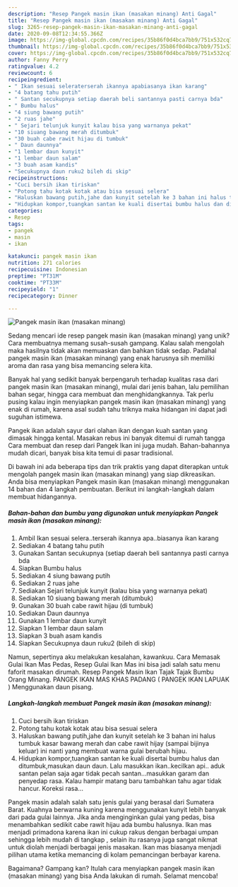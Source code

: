 ```yaml
---
description: "Resep Pangek masin ikan (masakan minang) Anti Gagal"
title: "Resep Pangek masin ikan (masakan minang) Anti Gagal"
slug: 3265-resep-pangek-masin-ikan-masakan-minang-anti-gagal
date: 2020-09-08T12:34:55.366Z
image: https://img-global.cpcdn.com/recipes/35b86f0d4bca7bb9/751x532cq70/pangek-masin-ikan-masakan-minang-foto-resep-utama.jpg
thumbnail: https://img-global.cpcdn.com/recipes/35b86f0d4bca7bb9/751x532cq70/pangek-masin-ikan-masakan-minang-foto-resep-utama.jpg
cover: https://img-global.cpcdn.com/recipes/35b86f0d4bca7bb9/751x532cq70/pangek-masin-ikan-masakan-minang-foto-resep-utama.jpg
author: Fanny Perry
ratingvalue: 4.2
reviewcount: 6
recipeingredient:
- " Ikan sesuai seleraterserah ikannya apabiasanya ikan karang"
- "4 batang tahu putih"
- " Santan secukupnya setiap daerah beli santannya pasti carnya bda"
- " Bumbu halus"
- "4 siung bawang putih"
- "2 ruas jahe"
- " Sejari telunjuk kunyit kalau bisa yang warnanya pekat"
- "10 siuang bawang merah ditumbuk"
- "30 buah cabe rawit hijau di tumbuk"
- " Daun daunnya"
- "1 lembar daun kunyit"
- "1 lembar daun salam"
- "3 buah asam kandis"
- "Secukupnya daun ruku2 bileh di skip"
recipeinstructions:
- "Cuci bersih ikan tiriskan"
- "Potong tahu kotak kotak atau bisa sesuai selera"
- "Haluskan bawang putih,jahe dan kunyit setelah ke 3 bahan ini halus tumbuk kasar bawang merah dan cabe rawit hijay (sampai bijinya keluar) ini nanti yang membuat warna gulai berubah hijau."
- "Hidupkan kompor,tuangkan santan ke kuali disertai bumbu halus dan ditumbuk,masukan daun daun. Lalu masukkan ikan..kecilkan api.. aduk santan pelan saja agar tidak pecah santan...masukkan garam dan penyedap rasa. Kalau hampir matang baru tambahkan tahu agar tidak hancur. Koreksi rasa..."
categories:
- Resep
tags:
- pangek
- masin
- ikan

katakunci: pangek masin ikan 
nutrition: 271 calories
recipecuisine: Indonesian
preptime: "PT31M"
cooktime: "PT33M"
recipeyield: "1"
recipecategory: Dinner

---
```



![Pangek masin ikan (masakan minang)](https://img-global.cpcdn.com/recipes/35b86f0d4bca7bb9/751x532cq70/pangek-masin-ikan-masakan-minang-foto-resep-utama.jpg)

Sedang mencari ide resep pangek masin ikan (masakan minang) yang unik? Cara membuatnya memang susah-susah gampang. Kalau salah mengolah maka hasilnya tidak akan memuaskan dan bahkan tidak sedap. Padahal pangek masin ikan (masakan minang) yang enak harusnya sih memiliki aroma dan rasa yang bisa memancing selera kita.

Banyak hal yang sedikit banyak berpengaruh terhadap kualitas rasa dari pangek masin ikan (masakan minang), mulai dari jenis bahan, lalu pemilihan bahan segar, hingga cara membuat dan menghidangkannya. Tak perlu pusing kalau ingin menyiapkan pangek masin ikan (masakan minang) yang enak di rumah, karena asal sudah tahu triknya maka hidangan ini dapat jadi suguhan istimewa.

Pangek ikan adalah sayur dari olahan ikan dengan kuah santan yang dimasak hingga kental. Masakan rebus ini banyak ditemui di rumah tangga Cara membuat dan resep dari Pangek Ikan ini juga mudah. Bahan-bahannya mudah dicari, banyak bisa kita temui di pasar tradisional.


Di bawah ini ada beberapa tips dan trik praktis yang dapat diterapkan untuk mengolah pangek masin ikan (masakan minang) yang siap dikreasikan. Anda bisa menyiapkan Pangek masin ikan (masakan minang) menggunakan 14 bahan dan 4 langkah pembuatan. Berikut ini langkah-langkah dalam membuat hidangannya.

<!--inarticleads1-->

##### Bahan-bahan dan bumbu yang digunakan untuk menyiapkan Pangek masin ikan (masakan minang):

1. Ambil  Ikan sesuai selera..terserah ikannya apa..biasanya ikan karang
1. Sediakan 4 batang tahu putih
1. Gunakan  Santan secukupnya (setiap daerah beli santannya pasti carnya bda
1. Siapkan  Bumbu halus
1. Sediakan 4 siung bawang putih
1. Sediakan 2 ruas jahe
1. Sediakan  Sejari telunjuk kunyit (kalau bisa yang warnanya pekat)
1. Sediakan 10 siuang bawang merah (ditumbuk)
1. Gunakan 30 buah cabe rawit hijau (di tumbuk)
1. Sediakan  Daun daunnya
1. Gunakan 1 lembar daun kunyit
1. Siapkan 1 lembar daun salam
1. Siapkan 3 buah asam kandis
1. Siapkan Secukupnya daun ruku2 (bileh di skip)


Namun, sepertinya aku melakukan kesalahan, kawankuu. Cara Memasak Gulai Ikan Mas Pedas, Resep Gulai Ikan Mas ini bisa jadi salah satu menu faforit masakan dirumah. Resep Pangek Masin Ikan Tajak Tajak Bumbu Orang Minang. PANGEK IKAN MAS KHAS PADANG ( PANGEK IKAN LAPUAK ) Menggunakan daun pisang. 

<!--inarticleads2-->

##### Langkah-langkah membuat Pangek masin ikan (masakan minang):

1. Cuci bersih ikan tiriskan
1. Potong tahu kotak kotak atau bisa sesuai selera
1. Haluskan bawang putih,jahe dan kunyit setelah ke 3 bahan ini halus tumbuk kasar bawang merah dan cabe rawit hijay (sampai bijinya keluar) ini nanti yang membuat warna gulai berubah hijau.
1. Hidupkan kompor,tuangkan santan ke kuali disertai bumbu halus dan ditumbuk,masukan daun daun. Lalu masukkan ikan..kecilkan api.. aduk santan pelan saja agar tidak pecah santan...masukkan garam dan penyedap rasa. Kalau hampir matang baru tambahkan tahu agar tidak hancur. Koreksi rasa...


Pangek masin adalah salah satu jenis gulai yang berasal dari Sumatera Barat. Kuahnya berwarna kuning karena menggunakan kunyit lebih banyak dari pada gulai lainnya. Jika anda menginginkan gulai yang pedas, bisa menambahkan sedikit cabe rawit hijau ada bumbu halusnya. Ikan mas menjadi primadona karena ikan ini cukup rakus dengan berbagai umpan sehingga lebih mudah di tangkap , selain itu rasanya juga sangat nikmat untuk diolah menjadi berbagai jenis masakan. Ikan mas biasanya menjadi pilihan utama ketika memancing di kolam pemancingan berbayar karena. 

Bagaimana? Gampang kan? Itulah cara menyiapkan pangek masin ikan (masakan minang) yang bisa Anda lakukan di rumah. Selamat mencoba!
